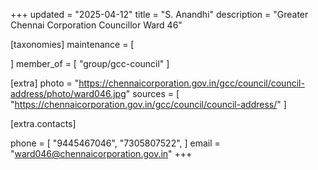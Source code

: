 +++
updated = "2025-04-12"
title = "S. Anandhi"
description = "Greater Chennai Corporation Councillor Ward 46"

[taxonomies]
maintenance = [

]
member_of = [
    "group/gcc-council"
]

[extra]
photo = "https://chennaicorporation.gov.in/gcc/council/council-address/photo/ward046.jpg"
sources = [
    "https://chennaicorporation.gov.in/gcc/council/council-address/"
]

[extra.contacts]

phone = [
    "9445467046",
    "7305807522",
    ]
email = "ward046@chennaicorporation.gov.in"
+++
